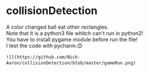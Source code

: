# collisionDetection
A color changed ball eat other rectangles.<br>
Note that it is a python3 file whitch can't run in python2!<br>
You have to install pygame module before run the file!<br>
I test the code with pycharm.:blush:

    ![](https://github.com/Nick-Aaron/collisionDetection/blob/master/gameRun.png)  
